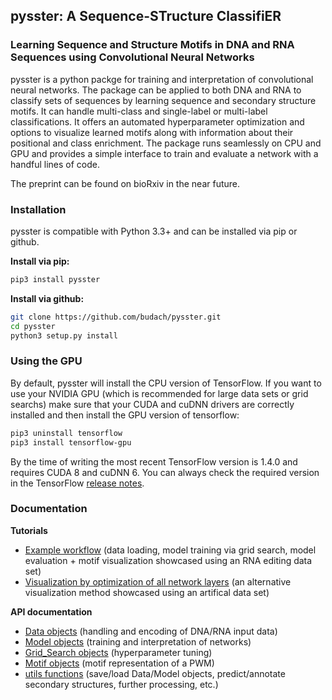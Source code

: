 ## pysster: A Sequence-STructure ClassifiER
### Learning Sequence and Structure Motifs in DNA and RNA Sequences using Convolutional Neural Networks

pysster is a python packge for training and interpretation of convolutional neural networks. The package can be applied to both DNA and RNA to classify sets of sequences by learning sequence and secondary structure motifs. It can handle multi-class and single-label or multi-label classifications. It offers an automated hyperparameter optimization and options to visualize learned motifs along with information about their positional and class enrichment. The package runs seamlessly on CPU and GPU and provides a simple interface to train and evaluate a network with a handful lines of code.

The preprint can be found on bioRxiv in the near future.

### Installation

pysster is compatible with Python 3.3+ and can be installed via pip or github.

**Install via pip:**

```sh
pip3 install pysster
```
**Install via github:**
```sh
git clone https://github.com/budach/pysster.git
cd pysster
python3 setup.py install
```

### Using the GPU

By default, pysster will install the CPU version of TensorFlow. If you want to use your NVIDIA GPU (which is recommended for large data sets or grid searchs) make sure that your CUDA and cuDNN drivers are correctly installed and then install the GPU version of tensorflow:

```sh
pip3 uninstall tensorflow
pip3 install tensorflow-gpu
```

By the time of writing the most recent TensorFlow version is 1.4.0 and requires CUDA 8 and cuDNN 6. You can always check the required version in the TensorFlow [release notes](https://github.com/tensorflow/tensorflow/releases).


### Documentation

**Tutorials**
* [Example workflow](https://github.com/budach/pysster/tutorials/workflow_rna_editing.ipynb) (data loading, model training via grid search, model evaluation + motif visualization showcased using an RNA editing data set)
* [Visualization by optimization of all network layers](https://github.com/budach/pysster/tutorials/visualize_all_the_things.ipynb) (an alternative visualization method showcased using an artifical data set)

**API documentation**
* [Data objects](https://github.com/budach/pysster/docs/Data.md) (handling and encoding of DNA/RNA input data)
* [Model objects](https://github.com/budach/pysster/docs/Model.md) (training and interpretation of networks)
* [Grid_Search objects](https://github.com/budach/pysster/docs/Grid_Search.md) (hyperparameter tuning)
* [Motif objects](https://github.com/budach/pysster/docs/Motif.md) (motif representation of a PWM)
* [utils functions](https://github.com/budach/pysster/docs/utils.md) (save/load Data/Model objects, predict/annotate secondary structures, further processing, etc.)
